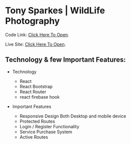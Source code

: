 # Tony Sparkes | WildLife Photography

Code Link:  [Click Here To Open](https://github.com/programming-hero-web-course-4/independent-service-provider-prokhairul).

Live Site:  [Click Here To Open](https://tony-sparkes.web.app/).


## Technology & few Important Features: 

* Technology
    * React 
    * React Bootstrap
    * React Router
    * react firebase hook
    
* Important Features
    * Responsive Design Both Desktop and mobile device
    * Protected Routes 
    * Login / Register Functionality 
    * Service Purchase System
    * Active Routes